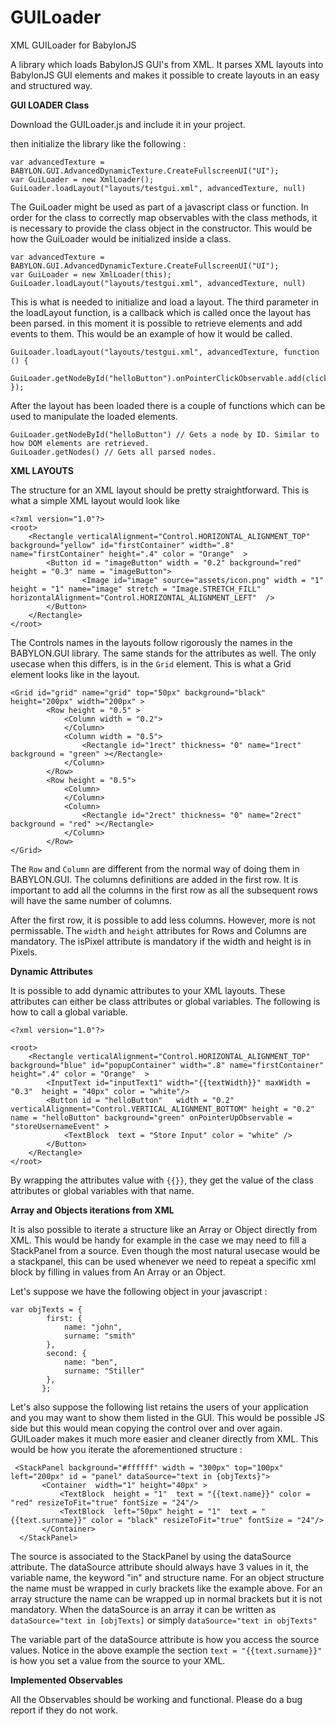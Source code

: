 # GUILoader
XML GUILoader for BabylonJS


A library which loads BabylonJS GUI's from XML. It parses XML layouts into BabylonJS GUI elements and makes it possible to create layouts 
in an easy and structured way.

**GUI LOADER Class**

Download the GUILoader.js and include it in your project. 

then initialize the library like the following : 

```
var advancedTexture = BABYLON.GUI.AdvancedDynamicTexture.CreateFullscreenUI("UI");
var GuiLoader = new XmlLoader();
GuiLoader.loadLayout("layouts/testgui.xml", advancedTexture, null)
```
The GuiLoader might be used as part of a javascript class or function. In order for the class to correctly map observables with the class methods, it is necessary to provide the class object in the constructor. This would be how the GuiLoader would be initialized inside a class.


```
var advancedTexture = BABYLON.GUI.AdvancedDynamicTexture.CreateFullscreenUI("UI");
var GuiLoader = new XmlLoader(this);
GuiLoader.loadLayout("layouts/testgui.xml", advancedTexture, null)
```

This is what is needed to initialize and load a layout. The third parameter in the loadLayout function, is a callback which is called
once the layout has been parsed. in this moment it is possible to retrieve elements and add events to them. This would be an example
of how it would be called.

```
GuiLoader.loadLayout("layouts/testgui.xml", advancedTexture, function () {
    GuiLoader.getNodeById("helloButton").onPointerClickObservable.add(clickEvent);
});
```

After the layout has been loaded there is a couple of functions which can be used to manipulate the loaded elements. 

```
GuiLoader.getNodeById("helloButton") // Gets a node by ID. Similar to how DOM elements are retrieved.
GuiLoader.getNodes() // Gets all parsed nodes. 

```

**XML LAYOUTS**

The structure for an XML layout should be pretty straightforward. This is what a simple XML layout would look like 

```
<?xml version="1.0"?>
<root>
    <Rectangle verticalAlignment="Control.HORIZONTAL_ALIGNMENT_TOP" background="yellow" id="firstContainer" width=".8" name="firstContainer" height=".4" color = "Orange"  > 
        <Button id = "imageButton" width = "0.2" background="red" height = "0.3" name = "imageButton"> 
                <Image id="image" source="assets/icon.png" width = "1" height = "1" name="image" stretch = "Image.STRETCH_FILL" horizontalAlignment="Control.HORIZONTAL_ALIGNMENT_LEFT"  /> 
        </Button>  
    </Rectangle> 
</root>
```

The Controls names in the layouts follow rigorously the names in the BABYLON.GUI library. The same stands for the attributes as well. The
only usecase when this differs, is in the `Grid` element. This is what a Grid element looks like in the layout.

```
<Grid id="grid" name="grid" top="50px" background="black" height="200px" width="200px" >
        <Row height = "0.5" >
            <Column width = "0.2"> 
            </Column>
            <Column width = "0.5"> 
                <Rectangle id="1rect" thickness= "0" name="1rect" background = "green" ></Rectangle>
            </Column>
        </Row>
        <Row height = "0.5">
            <Column> 
            </Column>
            <Column> 
                <Rectangle id="2rect" thickness= "0" name="2rect" background = "red" ></Rectangle>
            </Column>
        </Row>
</Grid> 

```

The `Row` and `Column` are different from the normal way of doing them in BABYLON.GUI. The columns definitions are added in the first row. 
It is important to add all the columns in the first row as all the subsequent rows will have the same number of columns. 

After the first row, it is possible to add less columns. However, more is not permissable. The `width` and `height` attributes for Rows and Columns are mandatory. The isPixel attribute is mandatory if the width and height is in Pixels. 

**Dynamic Attributes**

It is possible to add dynamic attributes to your XML layouts. These attributes can either be class attributes or global variables. The following is how to call a global variable.

```
<?xml version="1.0"?>

<root>
    <Rectangle verticalAlignment="Control.HORIZONTAL_ALIGNMENT_TOP" background="blue" id="popupContainer" width=".8" name="firstContainer" height=".4" color = "Orange"  > 
        <InputText id="inputText1" width="{{textWidth}}" maxWidth = "0.3"  height = "40px" color = "white"/> 
        <Button id = "helloButton"   width = "0.2" verticalAlignment="Control.VERTICAL_ALIGNMENT_BOTTOM" height = "0.2" name = "helloButton" background="green" onPointerUpObservable = "storeUsernameEvent" > 
            <TextBlock  text = "Store Input" color = "white" /> 
        </Button>
    </Rectangle> 
</root>

```

By wrapping the attributes value with `{{}}`, they get the value of the class attributes or global variables with that name. 

**Array and Objects iterations from XML**

It is also possible to iterate a structure like an Array or Object directly from XML. This would be handy for example in the case we may need to fill a StackPanel from a source. Even though the most natural usecase would be a stackpanel, this can be used whenever we need to repeat a specific xml block by filling in values from An Array or an Object.

Let's suppose we have the following object in your javascript :

```
var objTexts = {
        first: {
            name: "john",
            surname: "smith"
        },
        second: {
            name: "ben",
            surname: "Stiller"
        },
       };
```
Let's also suppose the following list retains the users of your application and you may want to show them listed in the GUI. This would be possible JS side but this would mean copying the control over and over again. GUILoader makes it much more easier and cleaner directly from XML. This would be how you iterate the aforementioned structure :

 ```
  <StackPanel background="#ffffff" width = "300px" top="100px" left="200px" id = "panel" dataSource="text in {objTexts}"> 
        <Container  width="1" height="40px" >
            <TextBlock  height = "1"  text = "{{text.name}}" color = "red" resizeToFit="true" fontSize = "24"/>  
            <TextBlock  left="50px" height = "1"  text = "{{text.surname}}" color = "black" resizeToFit="true" fontSize = "24"/>  
        </Container>
   </StackPanel>
 ```

The source is associated to the StackPanel by using the dataSource attribute. The dataSource attribute should always have 3 values in it, the variable name, the keyword "in" and structure name. For an object structure the name must be wrapped in curly brackets like the example above. For an array structure the name can be wrapped up in normal brackets but it is not mandatory. When the dataSource is an array it can be written as `dataSource="text in [objTexts]` or simply `dataSource="text in objTexts"`

The variable part of the dataSource attribute is how you access the source values. Notice in the above example the section `text = "{{text.surname}}"` is how you set a value from the source to your XML. 

**Implemented Observables**

All the Observables should be working and functional. Please do a bug report if they do not work. 
